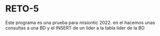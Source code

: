 # RETO-5
Este programa es una prueba para misiontic 2022. en el hacemos unas consultas a una BD y el INSERT de un lider a la tabla lider de la BD
